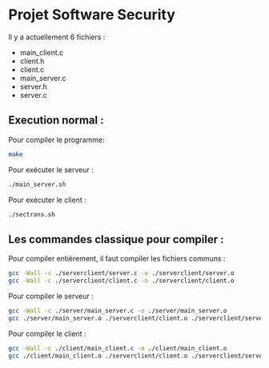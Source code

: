 # Projet Software Security  

Il y a actuellement 6 fichiers :
- main_client.c
- client.h
- client.c
- main_server.c
- server.h
- server.c

## Execution normal :
Pour compiler le programme: 
```sh
make
```

Pour exécuter le serveur : 
```sh
./main_server.sh
```

Pour exécuter le client :
```sh
./sectrans.sh
```

## Les commandes classique pour compiler :

Pour compiler entièrement, il faut compiler les fichiers communs :
```sh
gcc -Wall -c ./serverclient/server.c -o ./serverclient/server.o
gcc -Wall -c ./serverclient/client.c -o ./serverclient/client.o
```

Pour compiler le serveur :
```sh
gcc -Wall -c ./server/main_server.c -o ./server/main_server.o
gcc ./server/main_server.o ./serverclient/client.o ./serverclient/server.o -o ./server/main_server
```

Pour compiler le client :
```sh
gcc -Wall -c ./client/main_client.c -o ./client/main_client.o
gcc ./client/main_client.o ./serverclient/client.o ./serverclient/server.o -o ./client/sectrans
```
